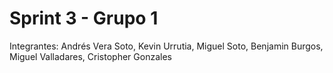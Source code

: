 # Sprint 3 - Grupo 1
Integrantes: Andrés Vera Soto, Kevin Urrutia, Miguel Soto, Benjamin Burgos, Miguel Valladares, Cristopher Gonzales 
